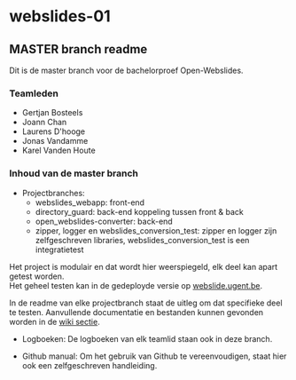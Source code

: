 # webslides-01

## MASTER branch readme

Dit is de master branch voor de bachelorproef Open-Webslides.

### Teamleden
* Gertjan Bosteels
* Joann Chan
* Laurens D'hooge
* Jonas Vandamme
* Karel Vanden Houte

### Inhoud van de master branch
* Projectbranches: 
  * webslides_webapp: front-end
  * directory_guard: back-end koppeling tussen front & back
  * open_webslides-converter: back-end
  * zipper, logger en webslides_conversion_test: zipper en logger zijn zelfgeschreven libraries, webslides_conversion_test is een integratietest

Het project is modulair en dat wordt hier weerspiegeld, elk deel kan apart getest worden.  
Het geheel testen kan in de gedeployde versie op [webslide.ugent.be](http://webslide.ugent.be/OpenWebslidesWebapp/).

In de readme van elke projectbranch staat de uitleg om dat specifieke deel te testen. Aanvullende documentatie en bestanden kunnen gevonden worden in de [wiki sectie](https://github.ugent.be/iii-vop2017/webslides-01/wiki).

* Logboeken:
De logboeken van elk teamlid staan ook in deze branch.

* Github manual:
Om het gebruik van Github te vereenvoudigen, staat hier ook een zelfgeschreven handleiding.

